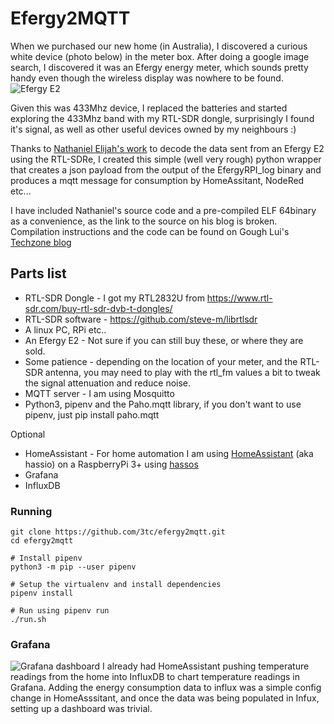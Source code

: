 
# Efergy2MQTT
When we purchased our new home (in Australia), I discovered a curious white device (photo below) in the meter box.  After doing a google image search, I discovered it was an Efergy energy meter, which sounds pretty handy even though the wireless display was nowhere to be found.
![Efergy E2](https://github.com/3tc/efergy2mqtt/images/efergy-transmitter.png)

Given this was 433Mhz device, I replaced the batteries and started exploring the 433Mhz band with my RTL-SDR dongle, surprisingly I found it's signal, as well as other useful devices owned by my neighbours :)

Thanks to [Nathaniel Elijah's work](https://rtlsdr-dongle.blogspot.com/2013/11/finally-complete-working-prototype-of.html) to decode the data sent from an Efergy E2 using the RTL-SDRe, I created this simple (well very rough) python wrapper that creates a json payload from the output of the EfergyRPI_log binary and produces a mqtt message for consumption by HomeAssitant, NodeRed etc...

I have included Nathaniel's source code and a pre-compiled ELF 64binary as a convenience, as the link to the source on his blog is broken. Compilation instructions and the code can be found on Gough Lui's [Techzone blog](https://goughlui.com/2013/11/14/efergy-energy-monitor-decoding-with-rtl-sdr/)

## Parts list

* RTL-SDR Dongle - I got my RTL2832U from https://www.rtl-sdr.com/buy-rtl-sdr-dvb-t-dongles/
* RTL-SDR software - https://github.com/steve-m/librtlsdr
* A linux PC, RPi etc..
* An Efergy E2 - Not sure if you can still buy these, or where they are sold.
* Some patience - depending on the location of your meter, and the RTL-SDR antenna, you may need to play with the rtl_fm values a bit to tweak the signal attenuation and reduce noise.
* MQTT server - I am using Mosquitto
* Python3, pipenv and the Paho.mqtt library, if you don't want to use pipenv, just pip install paho.mqtt 

Optional
* HomeAssistant - For home automation I am using [HomeAssistant](https://www.home-assistant.io/getting-started/) (aka hassio) on a RaspberryPi 3+ using [hassos](https://www.home-assistant.io/installation/raspberrypi)
* Grafana
* InfluxDB

### Running
```
git clone https://github.com/3tc/efergy2mqtt.git
cd efergy2mqtt

# Install pipenv
python3 -m pip --user pipenv

# Setup the virtualenv and install dependencies
pipenv install

# Run using pipenv run
./run.sh
```

### Grafana
![Grafana dashboard](https://github.com/3tc/efergy2mqtt/images/energy-consumption.png)
I already had HomeAssistant pushing temperature readings from the home into InfluxDB to chart temperature readings in Grafana.  Adding the energy consumption data to influx was a simple config change in HomeAsssitant, and once the data was being populated in Infux, setting up a dashboard was trivial.

